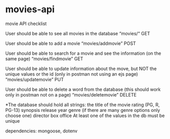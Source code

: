 # movies-api
movie API checklist

User should be able to see all movies in the database
“movies/“ GET

User should be able to add a movie
“movies/addmovie” POST

User should be able to search for a movie and see the information (on the same page)
“movies/findmovie” GET

User should be able to update information about the move, but NOT the unique values or the id (only in postman not using an ejs page)
“movies/updatemovie” PUT

User should be able to delete a word from the database (this should work only in postman not on a page)
“movies/deletemovie” DELETE

*The database should hold all strings:
the title of the movie
rating (PG, R, PG-13)
synopsis
release year
genre (if there are many genre options only choose one)
director
box office
At least one of the values in the db must be unique

dependencies: mongoose, dotenv
